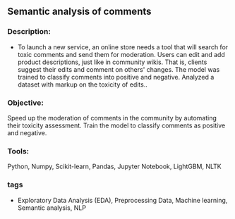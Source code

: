 ## Semantic analysis of comments

### Description:
- To launch a new service, an online store needs a tool that will search for toxic comments and send them for moderation. Users can edit and add product descriptions, just like in community wikis. That is, clients suggest their edits and comment on others' changes. The model was trained to classify comments into positive and negative. Analyzed a dataset with markup on the toxicity of edits..

### Objective:
Speed up the moderation of comments in the community by automating their toxicity assessment. Train the model to classify comments as positive and negative.

### Tools:
Python, Numpy, Scikit-learn, Pandas, Jupyter Notebook, LightGBM, NLTK

### tags
- Exploratory Data Analysis (EDA), Preprocessing Data, Machine learning, Semantic analysis, NLP
